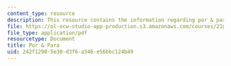 ```yaml
---
content_type: resource
description: This resource contains the information regarding por & para.
file: https://ol-ocw-studio-app-production.s3.amazonaws.com/courses/21g-701-spanish-i-fall-2003/242f12905e30d3f6a546e56bbc124b49_MIT21G_701F03_19por.pdf
file_type: application/pdf
resourcetype: Document
title: Por & Para
uid: 242f1290-5e30-d3f6-a546-e56bbc124b49
---
```

